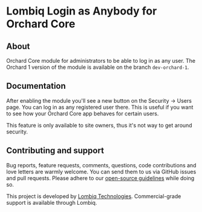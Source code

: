 # Lombiq Login as Anybody for Orchard Core

## About

Orchard Core module for administrators to be able to log in as any user. The Orchard 1 version of the module is available on the branch `dev-orchard-1`.

## Documentation

After enabling the module you'll see a new button on the Security → Users page. You can log in as any registered user there. This is useful if you want to see how your Orchard Core app behaves for certain users.

This feature is only available to site owners, thus it's not way to get around security.

## Contributing and support

Bug reports, feature requests, comments, questions, code contributions and love letters are warmly welcome. You can send them to us via GitHub issues and pull requests. Please adhere to our [open-source guidelines](https://lombiq.com/open-source-guidelines) while doing so.

This project is developed by [Lombiq Technologies](https://lombiq.com/). Commercial-grade support is available through Lombiq.
